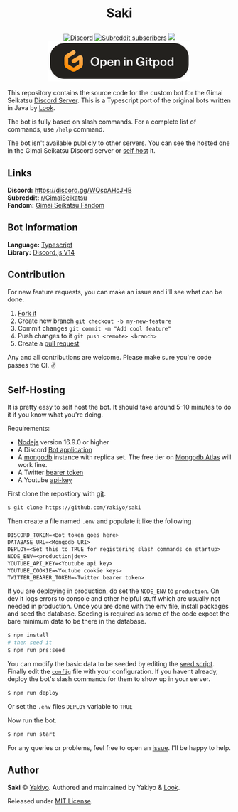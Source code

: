 # <p align="center">Saki</p>

<div align="center"><a href="https://discord.gg/WQspAHcJHB"><img alt="Discord" src="https://img.shields.io/discord/803177741943439360?color=blue&label=Discord&logo=discord&logoColor=white&style=plastic"></a> <a href="https://www.reddit.com/r/GimaiSeikatsu/"><img alt="Subreddit subscribers" src="https://img.shields.io/reddit/subreddit-subscribers/GimaiSeikatsu?color=orange&label=r%2FGimaiSeikatsu&logo=reddit&logoColor=orange&style=plastic"></a> <a href="./.github/workflows/ci.yml"><img src="https://github.com/Yakiyo/saki/actions/workflows/ci.yml/badge.svg"></a></div>
<div align="center">
<a href="https://gitpod.io/from-referrer/"><img src="https://raw.githubusercontent.com/Yakiyo/Yume-Bot/master/src/assets/logos/gitpod.svg" alt="Open on gitpod https://gitpod.io/from-referrer/"></a>
</div>

This repository contains the source code for the custom bot for the Gimai Seikatsu [Discord Server](https://discord.gg/WQspAHcJHB). This is a Typescript port of the original bots written in Java by [Look](https://github.com/Muril-o).

The bot is fully based on slash commands. For a complete list of commands, use `/help` command.

The bot isn't available publicly to other servers. You can see the hosted one in the Gimai Seikatsu Discord server or [self host](#self-hosting) it.

## Links
**Discord:** https://discord.gg/WQspAHcJHB \
**Subreddit:** [r/GimaiSeikatsu](https://reddit.com/r/GimaiSeikatsu) \
**Fandom:** [Gimai Seikatsu Fandom](https://gimai-seikatsu.fandom.com/wiki/Gimai_Seikatsu_Wiki)

## Bot Information
**Language:** [Typescript](https://www.typescriptlang.org/) \
**Library:** [Discord.js V14](https://discord.js.org)

## Contribution 

For new feature requests, you can make an issue and i'll see what can be done.

1) [Fork it](https://github.com/Yakiyo/saki/fork)
2) Create new branch `git checkout -b my-new-feature`
3) Commit changes `git commit -m "Add cool feature"`
3) Push changes to it `git push <remote> <branch>`
4) Create a [pull request](https://docs.github.com/en/pull-requests/collaborating-with-pull-requests/proposing-changes-to-your-work-with-pull-requests/about-pull-requests)

Any and all contributions are welcome. Please make sure you're code passes the CI. ✌

## Self-Hosting
It is pretty easy to self host the bot. It should take around 5-10 minutes to do it if you know what you're doing.

Requirements:

- [Nodejs](https://nodejs.org) version 16.9.0 or higher
- A Discord [Bot application](https://discordjs.guide/preparations/setting-up-a-bot-application.html)
- A [mongodb](https://www.mongodb.com/) instance with replica set. The free tier on [Mongodb Atlas](https://www.mongodb.com/atlas) will work fine.
- A Twitter [bearer token](https://developer.twitter.com/en/docs/authentication/oauth-2-0/bearer-tokens)
- A Youtube [api-key](https://developers.google.com/youtube/registering_an_application)

First clone the repostiory with [git](https://git-scm.com/).
```bash
$ git clone https://github.com/Yakiyo/saki
```
Then create a file named `.env` and populate it like the following
```env
DISCORD_TOKEN=<Bot token goes here>
DATABASE_URL=<Mongodb URI>
DEPLOY=<Set this to TRUE for registering slash commands on startup>
NODE_ENV=<production|dev>
YOUTUBE_API_KEY=<Youtube api key>
YOUTUBE_COOKIE=<Youtube cookie keys>
TWITTER_BEARER_TOKEN=<Twitter bearer token>
```
If you are deploying in production, do set the `NODE_ENV` to `production`. On dev it logs errors to console and other helpful stuff which are usually not needed in production. Once you are done with the env file, install packages and seed the database. Seeding is required as some of the code expect the bare minimum data to be there in the database.
```bash
$ npm install
# then seed it
$ npm run prs:seed
```
You can modify the basic data to be seeded by editing the [seed script](./scripts/seed.ts).
Finally edit the [`config`](./config.json) file with your configuration. 
If you havent already, deploy the bot's slash commands for them to show up in your server.
```bash
$ npm run deploy
```
Or set the `.env` files `DEPLOY` variable to `TRUE`

Now run the bot.
```bash
$ npm run start
```
For any queries or problems, feel free to open an [issue](https://github.com/Yakiyo/saki/issues/new/choose). I'll be happy to help.
## Author
**Saki** © [Yakiyo](https://github.com/Yakiyo). Authored and maintained by Yakiyo & [Look](https://github.com/Muril-o).

Released under [MIT License](https://opensource.org/licenses/MIT).
